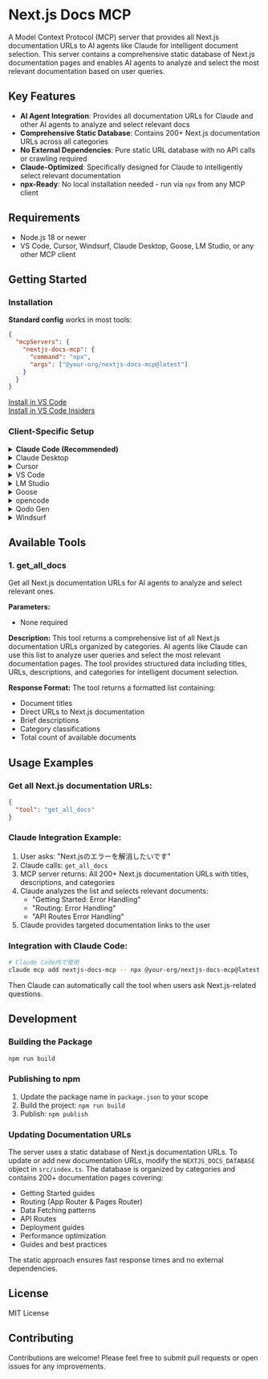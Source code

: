 # Next.js Docs MCP

A Model Context Protocol (MCP) server that provides all Next.js documentation URLs to AI agents like Claude for intelligent document selection. This server contains a comprehensive static database of Next.js documentation pages and enables AI agents to analyze and select the most relevant documentation based on user queries.

## Key Features

- **AI Agent Integration**: Provides all documentation URLs for Claude and other AI agents to analyze and select relevant docs
- **Comprehensive Static Database**: Contains 200+ Next.js documentation URLs across all categories
- **No External Dependencies**: Pure static URL database with no API calls or crawling required
- **Claude-Optimized**: Specifically designed for Claude to intelligently select relevant documentation
- **npx-Ready**: No local installation needed - run via `npx` from any MCP client

## Requirements

- Node.js 18 or newer
- VS Code, Cursor, Windsurf, Claude Desktop, Goose, LM Studio, or any other MCP client

## Getting Started

### Installation

**Standard config** works in most tools:

```json
{
  "mcpServers": {
    "nextjs-docs-mcp": {
      "command": "npx",
      "args": ["@your-org/nextjs-docs-mcp@latest"]
    }
  }
}
```

[Install in VS Code](https://insiders.vscode.dev/redirect?url=vscode%3Amcp%2Finstall%3F%7B%22name%22%3A%22nextjs-docs-mcp%22%2C%22command%22%3A%22npx%22%2C%22args%22%3A%5B%22%40your-org%2Fnextjs-docs-mcp%40latest%22%5D%7D)  
[Install in VS Code Insiders](https://insiders.vscode.dev/redirect?url=vscode-insiders%3Amcp%2Finstall%3F%7B%22name%22%3A%22nextjs-docs-mcp%22%2C%22command%22%3A%22npx%22%2C%22args%22%3A%5B%22%40your-org%2Fnextjs-docs-mcp%40latest%22%5D%7D)

### Client-Specific Setup

<details>
<summary><b>Claude Code (Recommended)</b></summary>

Use the Claude Code CLI to add the MCP server:

```bash
claude mcp add nextjs-docs-mcp -- npx @your-org/nextjs-docs-mcp@latest
```

Remove if needed:
```bash
claude mcp remove nextjs-docs-mcp
```
</details>

<details>
<summary>Claude Desktop</summary>

Follow the MCP install guide and use the standard config above.

- Guide: https://modelcontextprotocol.io/quickstart/user
</details>

<details>
<summary>Cursor</summary>

Go to `Cursor Settings` → `MCP` → `Add new MCP Server`.

Use the following:
- Name: nextjs-docs-mcp
- Type: command
- Command: npx
- Args: @your-org/nextjs-docs-mcp@latest
- Auto start: on (optional)
</details>

<details>
<summary>VS Code</summary>

Add via CLI:

```bash
code --add-mcp '{"name":"nextjs-docs-mcp","command":"npx","args":["@your-org/nextjs-docs-mcp@latest"]}'
```

Or use the install links above.
</details>

<details>
<summary>LM Studio</summary>

Add MCP Server with:
- Command: npx
- Args: ["@your-org/nextjs-docs-mcp@latest"]
</details>

<details>
<summary>Goose</summary>

Advanced settings → Extensions → Add custom extension:
- Type: STDIO
- Command: npx
- Args: @your-org/nextjs-docs-mcp@latest
- Enabled: true
</details>

<details>
<summary>opencode</summary>

Example `~/.config/opencode/opencode.json`:

```json
{
  "$schema": "https://opencode.ai/config.json",
  "mcp": {
    "nextjs-docs-mcp": {
      "type": "local",
      "command": [
        "npx",
        "@your-org/nextjs-docs-mcp@latest"
      ],
      "enabled": true
    }
  }
}
```
</details>

<details>
<summary>Qodo Gen</summary>

Open Qodo Gen → Connect more tools → + Add new MCP → Paste the standard config above → Save.
</details>

<details>
<summary>Windsurf</summary>

Follow Windsurf MCP documentation and use the standard config above.
- Docs: https://docs.windsurf.com/windsurf/cascade/mcp
</details>

## Available Tools

### 1. get_all_docs
Get all Next.js documentation URLs for AI agents to analyze and select relevant ones.

**Parameters:**
- None required

**Description:**
This tool returns a comprehensive list of all Next.js documentation URLs organized by categories. AI agents like Claude can use this list to analyze user queries and select the most relevant documentation pages. The tool provides structured data including titles, URLs, descriptions, and categories for intelligent document selection.

**Response Format:**
The tool returns a formatted list containing:
- Document titles
- Direct URLs to Next.js documentation
- Brief descriptions
- Category classifications
- Total count of available documents

## Usage Examples

### Get all Next.js documentation URLs:
```json
{
  "tool": "get_all_docs"
}
```

### Claude Integration Example:
1. User asks: "Next.jsのエラーを解消したいです"
2. Claude calls: `get_all_docs`
3. MCP server returns: All 200+ Next.js documentation URLs with titles, descriptions, and categories
4. Claude analyzes the list and selects relevant documents:
   - "Getting Started: Error Handling"
   - "Routing: Error Handling"
   - "API Routes Error Handling"
5. Claude provides targeted documentation links to the user

### Integration with Claude Code:
```bash
# Claude Code内で使用
claude mcp add nextjs-docs-mcp -- npx @your-org/nextjs-docs-mcp@latest
```

Then Claude can automatically call the tool when users ask Next.js-related questions.

## Development

### Building the Package

```bash
npm run build
```

### Publishing to npm

1. Update the package name in `package.json` to your scope
2. Build the project: `npm run build`
3. Publish: `npm publish`

### Updating Documentation URLs

The server uses a static database of Next.js documentation URLs. To update or add new documentation URLs, modify the `NEXTJS_DOCS_DATABASE` object in `src/index.ts`. The database is organized by categories and contains 200+ documentation pages covering:

- Getting Started guides
- Routing (App Router & Pages Router)
- Data Fetching patterns
- API Routes
- Deployment guides
- Performance optimization
- Guides and best practices

The static approach ensures fast response times and no external dependencies.

## License

MIT License

## Contributing

Contributions are welcome! Please feel free to submit pull requests or open issues for any improvements.
